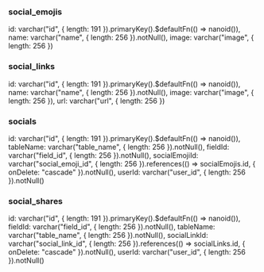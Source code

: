 ### social_emojis

id: varchar("id", { length: 191 }).primaryKey().$defaultFn(() => nanoid()),
name: varchar("name", { length: 256 }).notNull(),
image: varchar("image", { length: 256 })

### social_links

id: varchar("id", { length: 191 }).primaryKey().$defaultFn(() => nanoid()),
name: varchar("name", { length: 256 }).notNull(),
image: varchar("image", { length: 256 }),
url: varchar("url", { length: 256 })

### socials

id: varchar("id", { length: 191 }).primaryKey().$defaultFn(() => nanoid()),
tableName: varchar("table_name", { length: 256 }).notNull(),
fieldId: varchar("field_id", { length: 256 }).notNull(),
socialEmojiId: varchar("social_emoji_id", { length: 256 }).references(() => socialEmojis.id, { onDelete: "cascade" }).notNull(),
userId: varchar("user_id", { length: 256 }).notNull()

### social_shares

id: varchar("id", { length: 191 }).primaryKey().$defaultFn(() => nanoid()),
fieldId: varchar("field_id", { length: 256 }).notNull(),
tableName: varchar("table_name", { length: 256 }).notNull(),
socialLinkId: varchar("social_link_id", { length: 256 }).references(() => socialLinks.id, { onDelete: "cascade" }).notNull(),
userId: varchar("user_id", { length: 256 }).notNull()

